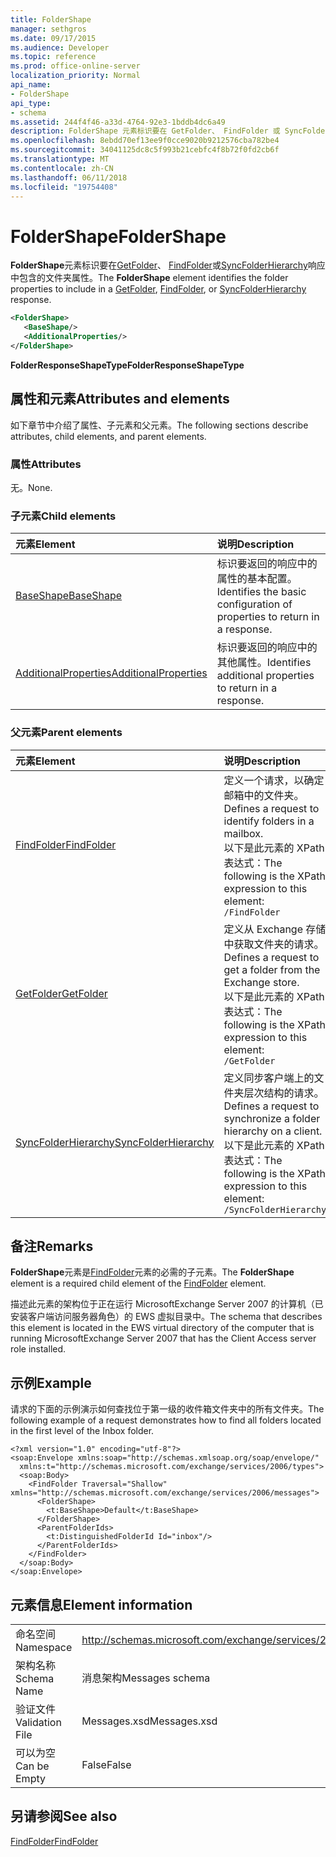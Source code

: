 ```yaml
---
title: FolderShape
manager: sethgros
ms.date: 09/17/2015
ms.audience: Developer
ms.topic: reference
ms.prod: office-online-server
localization_priority: Normal
api_name:
- FolderShape
api_type:
- schema
ms.assetid: 244f4f46-a33d-4764-92e3-1bddb4dc6a49
description: FolderShape 元素标识要在 GetFolder、 FindFolder 或 SyncFolderHierarchy 响应中包含的文件夹属性。
ms.openlocfilehash: 8ebdd70ef13ee9f0cce9020b9212576cba782be4
ms.sourcegitcommit: 34041125dc8c5f993b21cebfc4f8b72f0fd2cb6f
ms.translationtype: MT
ms.contentlocale: zh-CN
ms.lasthandoff: 06/11/2018
ms.locfileid: "19754408"
---
```

# <a name="foldershape"></a><span data-ttu-id="7c12e-103">FolderShape</span><span class="sxs-lookup"><span data-stu-id="7c12e-103">FolderShape</span></span>

<span data-ttu-id="7c12e-104">**FolderShape**元素标识要在[GetFolder](getfolder.md)、 [FindFolder](findfolder.md)或[SyncFolderHierarchy](syncfolderhierarchy.md)响应中包含的文件夹属性。</span><span class="sxs-lookup"><span data-stu-id="7c12e-104">The **FolderShape** element identifies the folder properties to include in a [GetFolder](getfolder.md), [FindFolder](findfolder.md), or [SyncFolderHierarchy](syncfolderhierarchy.md) response.</span></span> 
  
```xml
<FolderShape>
   <BaseShape/>
   <AdditionalProperties/>
</FolderShape>
```

 <span data-ttu-id="7c12e-105">**FolderResponseShapeType**</span><span class="sxs-lookup"><span data-stu-id="7c12e-105">**FolderResponseShapeType**</span></span>
## <a name="attributes-and-elements"></a><span data-ttu-id="7c12e-106">属性和元素</span><span class="sxs-lookup"><span data-stu-id="7c12e-106">Attributes and elements</span></span>

<span data-ttu-id="7c12e-107">如下章节中介绍了属性、子元素和父元素。</span><span class="sxs-lookup"><span data-stu-id="7c12e-107">The following sections describe attributes, child elements, and parent elements.</span></span>
  
### <a name="attributes"></a><span data-ttu-id="7c12e-108">属性</span><span class="sxs-lookup"><span data-stu-id="7c12e-108">Attributes</span></span>

<span data-ttu-id="7c12e-109">无。</span><span class="sxs-lookup"><span data-stu-id="7c12e-109">None.</span></span>
  
### <a name="child-elements"></a><span data-ttu-id="7c12e-110">子元素</span><span class="sxs-lookup"><span data-stu-id="7c12e-110">Child elements</span></span>

|<span data-ttu-id="7c12e-111">**元素**</span><span class="sxs-lookup"><span data-stu-id="7c12e-111">**Element**</span></span>|<span data-ttu-id="7c12e-112">**说明**</span><span class="sxs-lookup"><span data-stu-id="7c12e-112">**Description**</span></span>|
|:-----|:-----|
|[<span data-ttu-id="7c12e-113">BaseShape</span><span class="sxs-lookup"><span data-stu-id="7c12e-113">BaseShape</span></span>](baseshape.md) <br/> |<span data-ttu-id="7c12e-114">标识要返回的响应中的属性的基本配置。</span><span class="sxs-lookup"><span data-stu-id="7c12e-114">Identifies the basic configuration of properties to return in a response.</span></span>  <br/> |
|[<span data-ttu-id="7c12e-115">AdditionalProperties</span><span class="sxs-lookup"><span data-stu-id="7c12e-115">AdditionalProperties</span></span>](additionalproperties.md) <br/> |<span data-ttu-id="7c12e-116">标识要返回的响应中的其他属性。</span><span class="sxs-lookup"><span data-stu-id="7c12e-116">Identifies additional properties to return in a response.</span></span>  <br/> |
   
### <a name="parent-elements"></a><span data-ttu-id="7c12e-117">父元素</span><span class="sxs-lookup"><span data-stu-id="7c12e-117">Parent elements</span></span>

|<span data-ttu-id="7c12e-118">**元素**</span><span class="sxs-lookup"><span data-stu-id="7c12e-118">**Element**</span></span>|<span data-ttu-id="7c12e-119">**说明**</span><span class="sxs-lookup"><span data-stu-id="7c12e-119">**Description**</span></span>|
|:-----|:-----|
|[<span data-ttu-id="7c12e-120">FindFolder</span><span class="sxs-lookup"><span data-stu-id="7c12e-120">FindFolder</span></span>](findfolder.md) <br/> |<span data-ttu-id="7c12e-121">定义一个请求，以确定邮箱中的文件夹。</span><span class="sxs-lookup"><span data-stu-id="7c12e-121">Defines a request to identify folders in a mailbox.</span></span>  <br/> <span data-ttu-id="7c12e-122">以下是此元素的 XPath 表达式：</span><span class="sxs-lookup"><span data-stu-id="7c12e-122">The following is the XPath expression to this element:</span></span>  <br/>  `/FindFolder` <br/> |
|[<span data-ttu-id="7c12e-123">GetFolder</span><span class="sxs-lookup"><span data-stu-id="7c12e-123">GetFolder</span></span>](getfolder.md) <br/> |<span data-ttu-id="7c12e-124">定义从 Exchange 存储中获取文件夹的请求。</span><span class="sxs-lookup"><span data-stu-id="7c12e-124">Defines a request to get a folder from the Exchange store.</span></span>  <br/> <span data-ttu-id="7c12e-125">以下是此元素的 XPath 表达式：</span><span class="sxs-lookup"><span data-stu-id="7c12e-125">The following is the XPath expression to this element:</span></span>  <br/>  `/GetFolder` <br/> |
|[<span data-ttu-id="7c12e-126">SyncFolderHierarchy</span><span class="sxs-lookup"><span data-stu-id="7c12e-126">SyncFolderHierarchy</span></span>](syncfolderhierarchy.md) <br/> |<span data-ttu-id="7c12e-127">定义同步客户端上的文件夹层次结构的请求。</span><span class="sxs-lookup"><span data-stu-id="7c12e-127">Defines a request to synchronize a folder hierarchy on a client.</span></span>  <br/> <span data-ttu-id="7c12e-128">以下是此元素的 XPath 表达式：</span><span class="sxs-lookup"><span data-stu-id="7c12e-128">The following is the XPath expression to this element:</span></span>  <br/>  `/SyncFolderHierarchy` <br/> |
   
## <a name="remarks"></a><span data-ttu-id="7c12e-129">备注</span><span class="sxs-lookup"><span data-stu-id="7c12e-129">Remarks</span></span>

<span data-ttu-id="7c12e-130">**FolderShape**元素是[FindFolder](findfolder.md)元素的必需的子元素。</span><span class="sxs-lookup"><span data-stu-id="7c12e-130">The **FolderShape** element is a required child element of the [FindFolder](findfolder.md) element.</span></span> 
  
<span data-ttu-id="7c12e-131">描述此元素的架构位于正在运行 MicrosoftExchange Server 2007 的计算机（已安装客户端访问服务器角色）的 EWS 虚拟目录中。</span><span class="sxs-lookup"><span data-stu-id="7c12e-131">The schema that describes this element is located in the EWS virtual directory of the computer that is running MicrosoftExchange Server 2007 that has the Client Access server role installed.</span></span>
  
## <a name="example"></a><span data-ttu-id="7c12e-132">示例</span><span class="sxs-lookup"><span data-stu-id="7c12e-132">Example</span></span>

<span data-ttu-id="7c12e-133">请求的下面的示例演示如何查找位于第一级的收件箱文件夹中的所有文件夹。</span><span class="sxs-lookup"><span data-stu-id="7c12e-133">The following example of a request demonstrates how to find all folders located in the first level of the Inbox folder.</span></span>
  
```
<?xml version="1.0" encoding="utf-8"?>
<soap:Envelope xmlns:soap="http://schemas.xmlsoap.org/soap/envelope/"
  xmlns:t="http://schemas.microsoft.com/exchange/services/2006/types">
  <soap:Body>
    <FindFolder Traversal="Shallow" xmlns="http://schemas.microsoft.com/exchange/services/2006/messages">
      <FolderShape>
        <t:BaseShape>Default</t:BaseShape>
      </FolderShape>
      <ParentFolderIds>
        <t:DistinguishedFolderId Id="inbox"/>
      </ParentFolderIds>
    </FindFolder>
  </soap:Body>
</soap:Envelope>
```

## <a name="element-information"></a><span data-ttu-id="7c12e-134">元素信息</span><span class="sxs-lookup"><span data-stu-id="7c12e-134">Element information</span></span>

|||
|:-----|:-----|
|<span data-ttu-id="7c12e-135">命名空间</span><span class="sxs-lookup"><span data-stu-id="7c12e-135">Namespace</span></span>  <br/> |http://schemas.microsoft.com/exchange/services/2006/messages  <br/> |
|<span data-ttu-id="7c12e-136">架构名称</span><span class="sxs-lookup"><span data-stu-id="7c12e-136">Schema Name</span></span>  <br/> |<span data-ttu-id="7c12e-137">消息架构</span><span class="sxs-lookup"><span data-stu-id="7c12e-137">Messages schema</span></span>  <br/> |
|<span data-ttu-id="7c12e-138">验证文件</span><span class="sxs-lookup"><span data-stu-id="7c12e-138">Validation File</span></span>  <br/> |<span data-ttu-id="7c12e-139">Messages.xsd</span><span class="sxs-lookup"><span data-stu-id="7c12e-139">Messages.xsd</span></span>  <br/> |
|<span data-ttu-id="7c12e-140">可以为空</span><span class="sxs-lookup"><span data-stu-id="7c12e-140">Can be Empty</span></span>  <br/> |<span data-ttu-id="7c12e-141">False</span><span class="sxs-lookup"><span data-stu-id="7c12e-141">False</span></span>  <br/> |
   
## <a name="see-also"></a><span data-ttu-id="7c12e-142">另请参阅</span><span class="sxs-lookup"><span data-stu-id="7c12e-142">See also</span></span>



[<span data-ttu-id="7c12e-143">FindFolder</span><span class="sxs-lookup"><span data-stu-id="7c12e-143">FindFolder</span></span>](findfolder.md)

